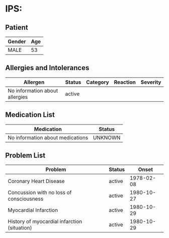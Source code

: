 # IPS:

## Patient

|Gender|Age|
|---|---|
|MALE|53|

## Allergies and Intolerances

|Allergen|Status|Category|Reaction|Severity|
|---|---|---|---|---|
|No information about allergies|active||||

## Medication List

|Medication|Status|
|---|---|
|No information about medications|UNKNOWN|

## Problem List

|Problem|Status|Onset|
|---|---|---|
|Coronary Heart Disease|active|1978-02-08|
|Concussion with no loss of consciousness|active|1980-10-27|
|Myocardial Infarction|active|1980-10-29|
|History of myocardial infarction (situation)|active|1980-10-29|
